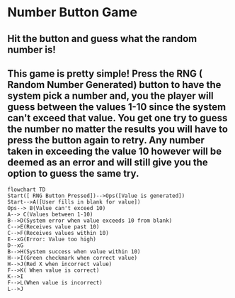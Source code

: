 # Number Button Game
## Hit the button and guess what the random number is!
## This game is pretty simple! Press the RNG ( Random Number Generated) button to have the system pick a number and, you the player will guess between the values 1-10 since the system can't exceed that value. You get one try to guess the number no matter the results you will have to press the button again to retry. Any number taken in exceeding the value 10 however will be deemed as an error and will still give you the option to guess the same try.
```mermaid
flowchart TD
Start([ RNG Button Pressed])-->Ops([Value is generated])
Start-->A([User fills in blank for value]) 
Ops--> B(Value can't exceed 10)
A--> C(Values between 1-10)
B-->D(System error when value exceeds 10 from blank)
C-->E(Receives value past 10)
C-->F(Receives values within 10)
E--xG(Error: Value too high)
D--xG
B-->H(System success when value within 10)
H-->I(Green checkmark when correct value)
H-->J(Red X when incorrect value)
F-->K( When value is correct)
K-->I
F-->L(When value is incorrect)
L-->J
```
